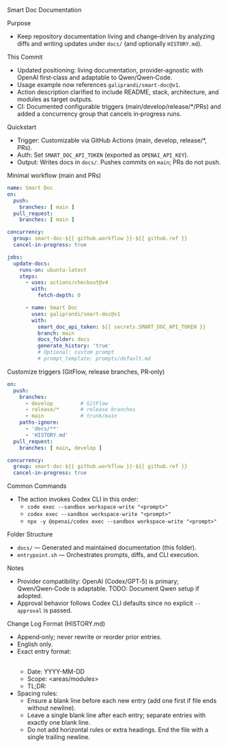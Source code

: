 Smart Doc Documentation

Purpose
- Keep repository documentation living and change‑driven by analyzing diffs and writing updates under `docs/` (and optionally `HISTORY.md`).

This Commit
- Updated positioning: living documentation, provider‑agnostic with OpenAI first‑class and adaptable to Qwen/Qwen‑Code.
- Usage example now references `galiprandi/smart-doc@v1`.
- Action description clarified to include README, stack, architecture, and modules as target outputs.
 - CI: Documented configurable triggers (main/develop/release/*/PRs) and added a concurrency group that cancels in‑progress runs.

Quickstart
- Trigger: Customizable via GitHub Actions (main, develop, release/*, PRs).
- Auth: Set `SMART_DOC_API_TOKEN` (exported as `OPENAI_API_KEY`).
- Output: Writes docs in `docs/`. Pushes commits on `main`; PRs do not push.

Minimal workflow (main and PRs)
```yaml
name: Smart Doc
on:
  push:
    branches: [ main ]
  pull_request:
    branches: [ main ]

concurrency:
  group: smart-doc-${{ github.workflow }}-${{ github.ref }}
  cancel-in-progress: true

jobs:
  update-docs:
    runs-on: ubuntu-latest
    steps:
      - uses: actions/checkout@v4
        with:
          fetch-depth: 0

      - name: Smart Doc
        uses: galiprandi/smart-doc@v1
        with:
          smart_doc_api_token: ${{ secrets.SMART_DOC_API_TOKEN }}
          branch: main
          docs_folder: docs
          generate_history: 'true'
          # Optional: custom prompt
          # prompt_template: prompts/default.md
```

Customize triggers (GitFlow, release branches, PR‑only)
```yaml
on:
  push:
    branches:
      - develop         # GitFlow
      - release/*       # release branches
      - main            # trunk/main
    paths-ignore:
      - 'docs/**'
      - 'HISTORY.md'
  pull_request:
    branches: [ main, develop ]

concurrency:
  group: smart-doc-${{ github.workflow }}-${{ github.ref }}
  cancel-in-progress: true
```

Common Commands
- The action invokes Codex CLI in this order:
  - `code exec --sandbox workspace-write "<prompt>"`
  - `codex exec --sandbox workspace-write "<prompt>"`
  - `npx -y @openai/codex exec --sandbox workspace-write "<prompt>"`

Folder Structure
- `docs/` — Generated and maintained documentation (this folder).
- `entrypoint.sh` — Orchestrates prompts, diffs, and CLI execution.

Notes
- Provider compatibility: OpenAI (Codex/GPT‑5) is primary; Qwen/Qwen‑Code is adaptable. TODO: Document Qwen setup if adopted.
- Approval behavior follows Codex CLI defaults since no explicit `--approval` is passed.

Change Log Format (HISTORY.md)
- Append‑only; never rewrite or reorder prior entries.
- English only.
- Exact entry format:
  ## <Concise title>
  - Date: YYYY-MM-DD
  - Scope: <areas/modules>
  - TL;DR: <one-sentence summary>
- Spacing rules:
  - Ensure a blank line before each new entry (add one first if file ends without newline).
  - Leave a single blank line after each entry; separate entries with exactly one blank line.
  - Do not add horizontal rules or extra headings. End the file with a single trailing newline.
